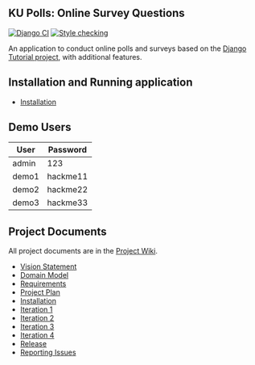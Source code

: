 ## KU Polls: Online Survey Questions 
[![Django CI](https://github.com/caneledip/ku-polls/actions/workflows/django.yml/badge.svg?branch=main)](https://github.com/caneledip/ku-polls/actions/workflows/django.yml)
[![Style checking](https://github.com/caneledip/ku-polls/actions/workflows/style-checking.yml/badge.svg?branch=main)](https://github.com/caneledip/ku-polls/actions/workflows/style-checking.yml)

An application to conduct online polls and surveys based
on the [Django Tutorial project](https://docs.djangoproject.com/en/5.1/intro/tutorial01/), with
additional features.

## Installation and Running application

- [Installation](Installation.md)


## Demo Users
| User | Password |
|----|-----|
|admin|123|
|demo1|hackme11|
|demo2|hackme22|
|demo3|hackme33|


## Project Documents

All project documents are in the [Project Wiki](../../wiki/Home).

- [Vision Statement](../../wiki/Vision%20Statement)
- [Domain Model](../../wiki/Domain%Model)
- [Requirements](../../wiki/Requirements)
- [Project Plan](../../wiki/Project%20Plan)
- [Installation](../../wiki/Installation)
- [Iteration 1](../../wiki/Iteration%201)
- [Iteration 2](../../wiki/Iteration%202)
- [Iteration 3](../../wiki/Iteration%203)
- [Iteration 4](../../wiki/Iteration%204)
- [Release](../../wiki/Release)
- [Reporting Issues](../../wiki/Reporting%20Issues)
